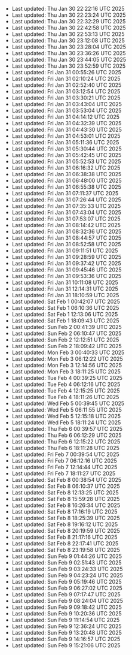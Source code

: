- Last updated: Thu Jan 30 22:22:16 UTC 2025
- Last updated: Thu Jan 30 22:23:24 UTC 2025
- Last updated: Thu Jan 30 22:32:29 UTC 2025
- Last updated: Thu Jan 30 22:42:58 UTC 2025
- Last updated: Thu Jan 30 22:53:13 UTC 2025
- Last updated: Thu Jan 30 23:12:08 UTC 2025
- Last updated: Thu Jan 30 23:28:04 UTC 2025
- Last updated: Thu Jan 30 23:36:26 UTC 2025
- Last updated: Thu Jan 30 23:44:05 UTC 2025
- Last updated: Thu Jan 30 23:52:59 UTC 2025
- Last updated: Fri Jan 31 00:55:26 UTC 2025
- Last updated: Fri Jan 31 02:10:24 UTC 2025
- Last updated: Fri Jan 31 02:52:40 UTC 2025
- Last updated: Fri Jan 31 03:12:54 UTC 2025
- Last updated: Fri Jan 31 03:30:21 UTC 2025
- Last updated: Fri Jan 31 03:43:04 UTC 2025
- Last updated: Fri Jan 31 03:53:04 UTC 2025
- Last updated: Fri Jan 31 04:14:12 UTC 2025
- Last updated: Fri Jan 31 04:32:39 UTC 2025
- Last updated: Fri Jan 31 04:43:30 UTC 2025
- Last updated: Fri Jan 31 04:53:01 UTC 2025
- Last updated: Fri Jan 31 05:11:36 UTC 2025
- Last updated: Fri Jan 31 05:30:44 UTC 2025
- Last updated: Fri Jan 31 05:42:45 UTC 2025
- Last updated: Fri Jan 31 05:52:53 UTC 2025
- Last updated: Fri Jan 31 06:16:32 UTC 2025
- Last updated: Fri Jan 31 06:38:38 UTC 2025
- Last updated: Fri Jan 31 06:48:00 UTC 2025
- Last updated: Fri Jan 31 06:55:38 UTC 2025
- Last updated: Fri Jan 31 07:11:37 UTC 2025
- Last updated: Fri Jan 31 07:26:44 UTC 2025
- Last updated: Fri Jan 31 07:35:33 UTC 2025
- Last updated: Fri Jan 31 07:43:04 UTC 2025
- Last updated: Fri Jan 31 07:53:07 UTC 2025
- Last updated: Fri Jan 31 08:14:42 UTC 2025
- Last updated: Fri Jan 31 08:32:36 UTC 2025
- Last updated: Fri Jan 31 08:44:57 UTC 2025
- Last updated: Fri Jan 31 08:52:58 UTC 2025
- Last updated: Fri Jan 31 09:11:51 UTC 2025
- Last updated: Fri Jan 31 09:28:59 UTC 2025
- Last updated: Fri Jan 31 09:37:42 UTC 2025
- Last updated: Fri Jan 31 09:45:46 UTC 2025
- Last updated: Fri Jan 31 09:53:36 UTC 2025
- Last updated: Fri Jan 31 10:11:08 UTC 2025
- Last updated: Fri Jan 31 12:14:31 UTC 2025
- Last updated: Fri Jan 31 18:10:59 UTC 2025
- Last updated: Sat Feb  1 00:42:07 UTC 2025
- Last updated: Sat Feb  1 06:10:36 UTC 2025
- Last updated: Sat Feb  1 12:13:06 UTC 2025
- Last updated: Sat Feb  1 18:09:43 UTC 2025
- Last updated: Sun Feb  2 00:41:39 UTC 2025
- Last updated: Sun Feb  2 06:10:47 UTC 2025
- Last updated: Sun Feb  2 12:12:51 UTC 2025
- Last updated: Sun Feb  2 18:09:42 UTC 2025
- Last updated: Mon Feb  3 00:40:33 UTC 2025
- Last updated: Mon Feb  3 06:12:22 UTC 2025
- Last updated: Mon Feb  3 12:14:56 UTC 2025
- Last updated: Mon Feb  3 18:11:25 UTC 2025
- Last updated: Tue Feb  4 00:39:25 UTC 2025
- Last updated: Tue Feb  4 06:12:16 UTC 2025
- Last updated: Tue Feb  4 12:15:25 UTC 2025
- Last updated: Tue Feb  4 18:11:26 UTC 2025
- Last updated: Wed Feb  5 00:39:45 UTC 2025
- Last updated: Wed Feb  5 06:11:55 UTC 2025
- Last updated: Wed Feb  5 12:15:18 UTC 2025
- Last updated: Wed Feb  5 18:11:24 UTC 2025
- Last updated: Thu Feb  6 00:39:57 UTC 2025
- Last updated: Thu Feb  6 06:12:29 UTC 2025
- Last updated: Thu Feb  6 12:15:22 UTC 2025
- Last updated: Thu Feb  6 18:11:28 UTC 2025
- Last updated: Fri Feb  7 00:39:54 UTC 2025
- Last updated: Fri Feb  7 06:12:16 UTC 2025
- Last updated: Fri Feb  7 12:14:44 UTC 2025
- Last updated: Fri Feb  7 18:11:27 UTC 2025
- Last updated: Sat Feb  8 00:38:54 UTC 2025
- Last updated: Sat Feb  8 06:10:37 UTC 2025
- Last updated: Sat Feb  8 12:13:25 UTC 2025
- Last updated: Sat Feb  8 15:59:28 UTC 2025
- Last updated: Sat Feb  8 16:26:34 UTC 2025
- Last updated: Sat Feb  8 17:16:19 UTC 2025
- Last updated: Sat Feb  8 18:25:39 UTC 2025
- Last updated: Sat Feb  8 19:16:12 UTC 2025
- Last updated: Sat Feb  8 20:19:59 UTC 2025
- Last updated: Sat Feb  8 21:17:16 UTC 2025
- Last updated: Sat Feb  8 22:17:41 UTC 2025
- Last updated: Sat Feb  8 23:19:58 UTC 2025
- Last updated: Sun Feb  9 01:44:26 UTC 2025
- Last updated: Sun Feb  9 02:51:43 UTC 2025
- Last updated: Sun Feb  9 03:24:33 UTC 2025
- Last updated: Sun Feb  9 04:23:24 UTC 2025
- Last updated: Sun Feb  9 05:19:46 UTC 2025
- Last updated: Sun Feb  9 06:27:02 UTC 2025
- Last updated: Sun Feb  9 07:17:47 UTC 2025
- Last updated: Sun Feb  9 08:24:04 UTC 2025
- Last updated: Sun Feb  9 09:18:42 UTC 2025
- Last updated: Sun Feb  9 10:20:36 UTC 2025
- Last updated: Sun Feb  9 11:14:54 UTC 2025
- Last updated: Sun Feb  9 12:36:24 UTC 2025
- Last updated: Sun Feb  9 13:20:48 UTC 2025
- Last updated: Sun Feb  9 14:16:57 UTC 2025
- Last updated: Sun Feb  9 15:21:06 UTC 2025
